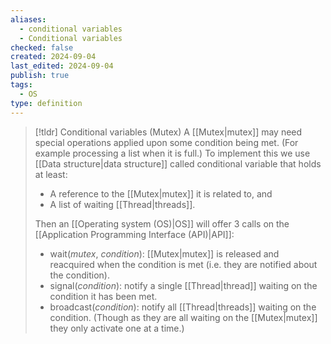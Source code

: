 ```yaml
---
aliases:
  - conditional variables
  - Conditional variables
checked: false
created: 2024-09-04
last_edited: 2024-09-04
publish: true
tags:
  - OS
type: definition
---
```

>[!tldr] Conditional variables (Mutex)
> A [[Mutex|mutex]] may need special operations applied upon some condition being met. (For example processing a list when it is full.) To implement this we use [[Data structure|data structure]] called conditional variable that holds at least:
> - A reference to the [[Mutex|mutex]] it is related to, and
> - A list of waiting [[Thread|threads]].
> 
> Then an [[Operating system (OS)|OS]] will offer 3 calls on the [[Application Programming Interface (API)|API]]:
> - wait(*mutex*, *condition*): [[Mutex|mutex]] is released and reacquired when the condition is met (i.e. they are notified about the condition).
> - signal(*condition*): notify a single [[Thread|thread]] waiting on the condition it has been met.
> - broadcast(*condition*): notify all [[Thread|threads]] waiting on the condition. (Though as they are all waiting on the [[Mutex|mutex]] they only activate one at a time.)
